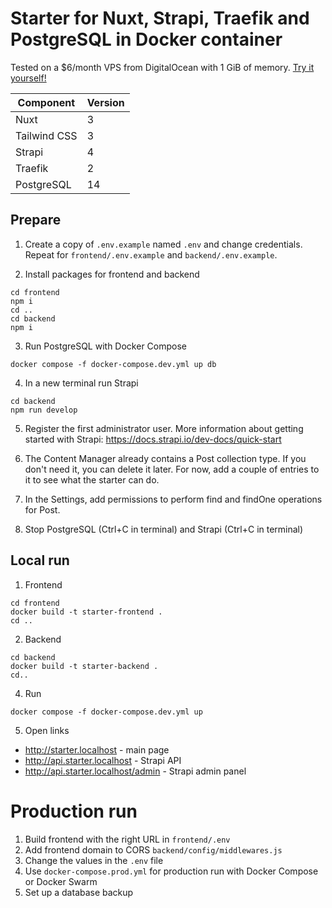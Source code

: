 # Starter for Nuxt, Strapi, Traefik and PostgreSQL in Docker container

Tested on a $6/month VPS from DigitalOcean with 1 GiB of memory. [Try it yourself!](https://m.do.co/c/28d0463092e4)

| Component    | Version |
| ------------ | ------- |
| Nuxt         | 3       |
| Tailwind CSS | 3       |
| Strapi       | 4       |
| Traefik      | 2       |
| PostgreSQL   | 14      |

## Prepare

1. Create a copy of `.env.example` named `.env` and change credentials. Repeat for `frontend/.env.example` and `backend/.env.example`.

2. Install packages for frontend and backend

```
cd frontend
npm i
cd ..
cd backend
npm i
```

3. Run PostgreSQL with Docker Compose

```
docker compose -f docker-compose.dev.yml up db
```

4. In a new terminal run Strapi

```
cd backend
npm run develop
```

5. Register the first administrator user. More information about getting started with Strapi: https://docs.strapi.io/dev-docs/quick-start

6. The Content Manager already contains a Post collection type. If you don't need it, you can delete it later. For now, add a couple of entries to it to see what the starter can do.

7. In the Settings, add permissions to perform find and findOne operations for Post.

8. Stop PostgreSQL (Ctrl+C in terminal) and Strapi (Ctrl+C in terminal)

## Local run

1. Frontend

```
cd frontend
docker build -t starter-frontend .
cd ..
```

2. Backend

```
cd backend
docker build -t starter-backend .
cd..

```

4. Run

```
docker compose -f docker-compose.dev.yml up

```

5. Open links

- http://starter.localhost - main page
- http://api.starter.localhost - Strapi API
- http://api.starter.localhost/admin - Strapi admin panel

# Production run

1. Build frontend with the right URL in `frontend/.env`
2. Add frontend domain to CORS `backend/config/middlewares.js`
3. Change the values in the `.env` file
4. Use `docker-compose.prod.yml` for production run with Docker Compose or Docker Swarm
5. Set up a database backup
